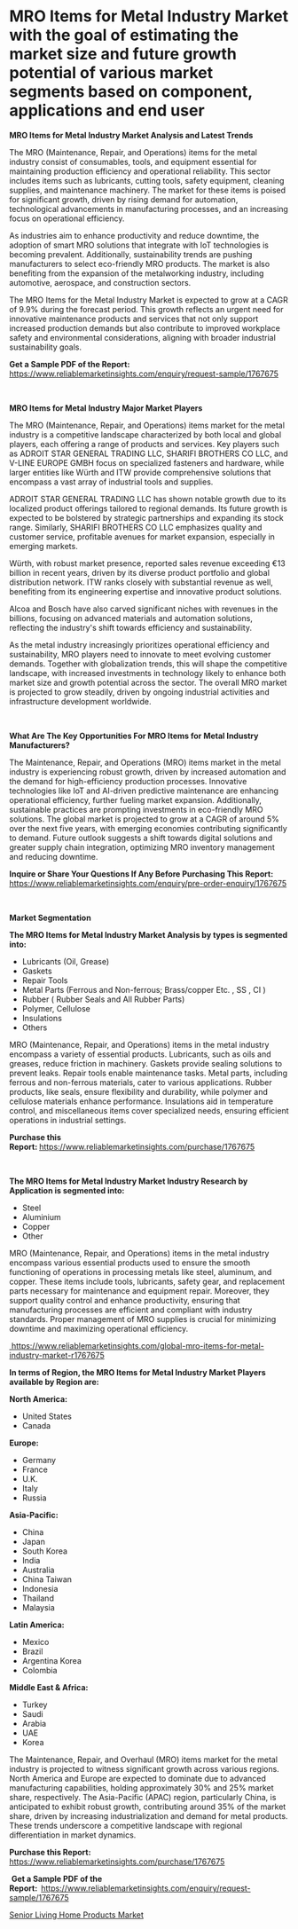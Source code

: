 <p><h1>MRO Items for Metal Industry Market with the goal of estimating the market size and future growth potential of various market segments based on component, applications and end user</h1></p><p><strong>MRO Items for Metal Industry Market Analysis and Latest Trends</strong></p>
<p><p>The MRO (Maintenance, Repair, and Operations) items for the metal industry consist of consumables, tools, and equipment essential for maintaining production efficiency and operational reliability. This sector includes items such as lubricants, cutting tools, safety equipment, cleaning supplies, and maintenance machinery. The market for these items is poised for significant growth, driven by rising demand for automation, technological advancements in manufacturing processes, and an increasing focus on operational efficiency.</p><p>As industries aim to enhance productivity and reduce downtime, the adoption of smart MRO solutions that integrate with IoT technologies is becoming prevalent. Additionally, sustainability trends are pushing manufacturers to select eco-friendly MRO products. The market is also benefiting from the expansion of the metalworking industry, including automotive, aerospace, and construction sectors.</p><p>The MRO Items for the Metal Industry Market is expected to grow at a CAGR of 9.9% during the forecast period. This growth reflects an urgent need for innovative maintenance products and services that not only support increased production demands but also contribute to improved workplace safety and environmental considerations, aligning with broader industrial sustainability goals.</p></p>
<p><strong>Get a Sample PDF of the Report:&nbsp;</strong> <a href="https://www.reliablemarketinsights.com/enquiry/request-sample/1767675?utm_campaign=2802&utm_medium=2&utm_source=Github&utm_content=ia&utm_term=05042025&utm_id=mro-items-for-metal-industry">https://www.reliablemarketinsights.com/enquiry/request-sample/1767675</a></p>
<p>&nbsp;</p>
<p><strong>MRO Items for Metal Industry Major Market Players</strong></p>
<p><p>The MRO (Maintenance, Repair, and Operations) items market for the metal industry is a competitive landscape characterized by both local and global players, each offering a range of products and services. Key players such as ADROIT STAR GENERAL TRADING LLC, SHARIFI BROTHERS CO LLC, and V-LINE EUROPE GMBH focus on specialized fasteners and hardware, while larger entities like Würth and ITW provide comprehensive solutions that encompass a vast array of industrial tools and supplies.</p><p>ADROIT STAR GENERAL TRADING LLC has shown notable growth due to its localized product offerings tailored to regional demands. Its future growth is expected to be bolstered by strategic partnerships and expanding its stock range. Similarly, SHARIFI BROTHERS CO LLC emphasizes quality and customer service, profitable avenues for market expansion, especially in emerging markets.</p><p>Würth, with robust market presence, reported sales revenue exceeding €13 billion in recent years, driven by its diverse product portfolio and global distribution network. ITW ranks closely with substantial revenue as well, benefiting from its engineering expertise and innovative product solutions.</p><p>Alcoa and Bosch have also carved significant niches with revenues in the billions, focusing on advanced materials and automation solutions, reflecting the industry's shift towards efficiency and sustainability.</p><p>As the metal industry increasingly prioritizes operational efficiency and sustainability, MRO players need to innovate to meet evolving customer demands. Together with globalization trends, this will shape the competitive landscape, with increased investments in technology likely to enhance both market size and growth potential across the sector. The overall MRO market is projected to grow steadily, driven by ongoing industrial activities and infrastructure development worldwide.</p></p>
<p>&nbsp;</p>
<p><strong>What Are The Key Opportunities For MRO Items for Metal Industry Manufacturers?</strong></p>
<p><p>The Maintenance, Repair, and Operations (MRO) items market in the metal industry is experiencing robust growth, driven by increased automation and the demand for high-efficiency production processes. Innovative technologies like IoT and AI-driven predictive maintenance are enhancing operational efficiency, further fueling market expansion. Additionally, sustainable practices are prompting investments in eco-friendly MRO solutions. The global market is projected to grow at a CAGR of around 5% over the next five years, with emerging economies contributing significantly to demand. Future outlook suggests a shift towards digital solutions and greater supply chain integration, optimizing MRO inventory management and reducing downtime.</p></p>
<p><strong>Inquire or Share Your Questions If Any Before Purchasing This Report:</strong> <a href="https://www.reliablemarketinsights.com/enquiry/pre-order-enquiry/1767675?utm_campaign=2802&utm_medium=2&utm_source=Github&utm_content=ia&utm_term=05042025&utm_id=mro-items-for-metal-industry">https://www.reliablemarketinsights.com/enquiry/pre-order-enquiry/1767675</a></p>
<p>&nbsp;</p>
<p><strong>Market Segmentation</strong></p>
<p><strong>The MRO Items for Metal Industry Market Analysis by types is segmented into:</strong></p>
<p><ul><li>Lubricants (Oil, Grease)</li><li>Gaskets</li><li>Repair Tools</li><li>Metal Parts (Ferrous and Non-ferrous; Brass/copper Etc. , SS , CI )</li><li>Rubber ( Rubber Seals and All Rubber Parts)</li><li>Polymer, Cellulose</li><li>Insulations</li><li>Others</li></ul></p>
<p><p>MRO (Maintenance, Repair, and Operations) items in the metal industry encompass a variety of essential products. Lubricants, such as oils and greases, reduce friction in machinery. Gaskets provide sealing solutions to prevent leaks. Repair tools enable maintenance tasks. Metal parts, including ferrous and non-ferrous materials, cater to various applications. Rubber products, like seals, ensure flexibility and durability, while polymer and cellulose materials enhance performance. Insulations aid in temperature control, and miscellaneous items cover specialized needs, ensuring efficient operations in industrial settings.</p></p>
<p><strong>Purchase this Report:&nbsp;</strong><a href="https://www.reliablemarketinsights.com/purchase/1767675?utm_campaign=2802&utm_medium=2&utm_source=Github&utm_content=ia&utm_term=05042025&utm_id=mro-items-for-metal-industry">https://www.reliablemarketinsights.com/purchase/1767675</a></p>
<p>&nbsp;</p>
<p><strong>The MRO Items for Metal Industry Market Industry Research by Application is segmented into:</strong></p>
<p><ul><li>Steel</li><li>Aluminium</li><li>Copper</li><li>Other</li></ul></p>
<p><p>MRO (Maintenance, Repair, and Operations) items in the metal industry encompass various essential products used to ensure the smooth functioning of operations in processing metals like steel, aluminum, and copper. These items include tools, lubricants, safety gear, and replacement parts necessary for maintenance and equipment repair. Moreover, they support quality control and enhance productivity, ensuring that manufacturing processes are efficient and compliant with industry standards. Proper management of MRO supplies is crucial for minimizing downtime and maximizing operational efficiency.</p></p>
<p><a href="https://www.reliablemarketinsights.com/global-mro-items-for-metal-industry-market-r1767675?utm_campaign=2802&utm_medium=2&utm_source=Github&utm_content=ia&utm_term=05042025&utm_id=mro-items-for-metal-industry">&nbsp;https://www.reliablemarketinsights.com/global-mro-items-for-metal-industry-market-r1767675</a></p>
<p><strong>In terms of Region, the MRO Items for Metal Industry Market Players available by Region are:</strong></p>
<p>
    <p> <strong> North America: </strong>
        <ul>
            <li>United States</li>
            <li>Canada</li>
        </ul>
        </p> 
    <p> <strong> Europe: </strong>
        <ul>
            <li>Germany</li>
            <li>France</li>
            <li>U.K.</li>
            <li>Italy</li>
            <li>Russia</li>
        </ul>
        </p> 
    <p> <strong> Asia-Pacific: </strong>
        <ul>
            <li>China</li>
            <li>Japan</li>
            <li>South Korea</li>
            <li>India</li>
            <li>Australia</li>
            <li>China Taiwan</li>
            <li>Indonesia</li>
            <li>Thailand</li>
            <li>Malaysia</li>
        </ul>
        </p> 
    <p> <strong> Latin America: </strong>
        <ul>
            <li>Mexico</li>
            <li>Brazil</li>
            <li>Argentina Korea</li>
            <li>Colombia</li>
        </ul>
        </p> 
    <p> <strong> Middle East & Africa: </strong>
        <ul>
            <li>Turkey</li>
            <li>Saudi</li>
            <li>Arabia</li>
            <li>UAE</li>
            <li>Korea</li>
        </ul>
    </p>
    </p>
<p><p>The Maintenance, Repair, and Overhaul (MRO) items market for the metal industry is projected to witness significant growth across various regions. North America and Europe are expected to dominate due to advanced manufacturing capabilities, holding approximately 30% and 25% market share, respectively. The Asia-Pacific (APAC) region, particularly China, is anticipated to exhibit robust growth, contributing around 35% of the market share, driven by increasing industrialization and demand for metal products. These trends underscore a competitive landscape with regional differentiation in market dynamics.</p></p>
<p><strong>Purchase this Report: </strong><a href="https://www.reliablemarketinsights.com/purchase/1767675?utm_campaign=2802&utm_medium=2&utm_source=Github&utm_content=ia&utm_term=05042025&utm_id=mro-items-for-metal-industry">https://www.reliablemarketinsights.com/purchase/1767675</a></p>
<p>&nbsp;<strong>Get a Sample PDF of the Report:&nbsp;&nbsp;</strong><a href="https://www.reliablemarketinsights.com/enquiry/request-sample/1767675?utm_campaign=2802&utm_medium=2&utm_source=Github&utm_content=ia&utm_term=05042025&utm_id=mro-items-for-metal-industry">https://www.reliablemarketinsights.com/enquiry/request-sample/1767675</a></p>
<p><strong></strong></p>
<p><p><a href="https://github.com/rosalinebhakta48/Market-Research-Report-List-1/blob/main/senior-living-home-products-market.md?utm_campaign=2802&utm_medium=2&utm_source=Github&utm_content=ia&utm_term=05042025&utm_id=mro-items-for-metal-industry">Senior Living Home Products Market</a></p></p>